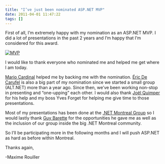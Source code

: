 ```yaml
---
title: "I’ve just been nominated ASP.NET MVP"
date: 2011-04-01 11:47:22
tags: []
---
```


First of all, I’m extremely happy with my nomination as an ASP.NET MVP. I did a lot of presentations in the past 2 years and I’m happy that I’m considered for this award.

[![MVP](/posts/files/MVP_thumb.png "MVP")](/posts/files/MVP.png)

I would like to thank everyone who nominated me and helped me get where I am today.

[Mario Cardinal](http://www.mariocardinal.com/) helped me by backing me with the nomination. [Éric De Carufel](http://blog.decarufel.net/) is also a big part of my nomination since we started a small group (ALT.NET) more than a year ago. Since then, we’ve been working non-stop in presenting and “one-upping” each other. I would also thank [Joël Quimper](http://blogs.msdn.com/b/joelq/) for his help and my boss Yves Forget for helping me give time to those presentations.

Most of my presentations has been done at the [.NET Montreal Group](http://www.dotnetmontreal.com/) so I would lastly thank [Guy Barette](http://guy.dotnet-expertise.com/) for the opportunities he gave me as well as the inclusion of our group inside the big .NET Montreal community. 

So I’ll be participating more in the following months and I will push ASP.NET as hard as before within Montreal.

Thanks again,

-Maxime Rouiller
